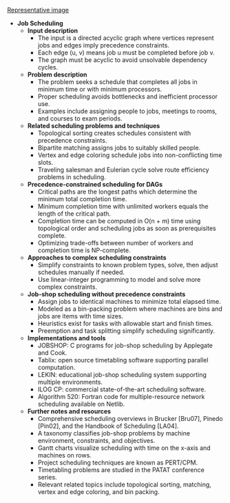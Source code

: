 [Representative image](ADM-ch14-combinatorials-job-scheduling.best.png)

- **Job Scheduling**
  - **Input description**
    - The input is a directed acyclic graph where vertices represent jobs and edges imply precedence constraints.
    - Each edge (u, v) means job u must be completed before job v.
    - The graph must be acyclic to avoid unsolvable dependency cycles.
  - **Problem description**
    - The problem seeks a schedule that completes all jobs in minimum time or with minimum processors.
    - Proper scheduling avoids bottlenecks and inefficient processor use.
    - Examples include assigning people to jobs, meetings to rooms, and courses to exam periods.
  - **Related scheduling problems and techniques**
    - Topological sorting creates schedules consistent with precedence constraints.
    - Bipartite matching assigns jobs to suitably skilled people.
    - Vertex and edge coloring schedule jobs into non-conflicting time slots.
    - Traveling salesman and Eulerian cycle solve route efficiency problems in scheduling.
  - **Precedence-constrained scheduling for DAGs**
    - Critical paths are the longest paths which determine the minimum total completion time.
    - Minimum completion time with unlimited workers equals the length of the critical path.
    - Completion time can be computed in O(n + m) time using topological order and scheduling jobs as soon as prerequisites complete.
    - Optimizing trade-offs between number of workers and completion time is NP-complete.
  - **Approaches to complex scheduling constraints**
    - Simplify constraints to known problem types, solve, then adjust schedules manually if needed.
    - Use linear-integer programming to model and solve more complex constraints.
  - **Job-shop scheduling without precedence constraints**
    - Assign jobs to identical machines to minimize total elapsed time.
    - Modeled as a bin-packing problem where machines are bins and jobs are items with time sizes.
    - Heuristics exist for tasks with allowable start and finish times.
    - Preemption and task splitting simplify scheduling significantly.
  - **Implementations and tools**
    - JOBSHOP: C programs for job-shop scheduling by Applegate and Cook.
    - Tablix: open source timetabling software supporting parallel computation.
    - LEKIN: educational job-shop scheduling system supporting multiple environments.
    - ILOG CP: commercial state-of-the-art scheduling software.
    - Algorithm 520: Fortran code for multiple-resource network scheduling available on Netlib.
  - **Further notes and resources**
    - Comprehensive scheduling overviews in Brucker [Bru07], Pinedo [Pin02], and the Handbook of Scheduling [LA04].
    - A taxonomy classifies job-shop problems by machine environment, constraints, and objectives.
    - Gantt charts visualize scheduling with time on the x-axis and machines on rows.
    - Project scheduling techniques are known as PERT/CPM.
    - Timetabling problems are studied in the PATAT conference series.
    - Relevant related topics include topological sorting, matching, vertex and edge coloring, and bin packing.
